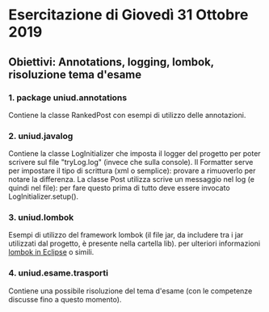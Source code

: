 # Esercitazione di Giovedì 31 Ottobre 2019
## Obiettivi: Annotations, logging, lombok, risoluzione tema d'esame

### 1. package uniud.annotations
Contiene la classe RankedPost con esempi di utilizzo delle annotazioni.

### 2. uniud.javalog
Contiene la classe LogInitializer che imposta il logger del progetto per poter scrivere sul file "tryLog.log" (invece che sulla console).
Il Formatter serve per impostare il tipo di scrittura (xml o semplice): provare a rimuoverlo per notare la differenza.
La classe Post utilizza scrive un messaggio nel log (e quindi nel file): per fare questo prima di tutto deve essere invocato LogInitializer.setup().

### 3. uniud.lombok
Esempi di utilizzo del framework lombok (il file jar, da includere tra i jar utilizzati dal progetto, è presente nella cartella lib).
per ulteriori informazioni [lombok in Eclipse](https://howtodoinjava.com/automation/lombok-eclipse-installation-examples) o simili.

### 4. uniud.esame.trasporti
Contiene una possibile risoluzione del tema d'esame (con le competenze discusse fino a questo momento).
